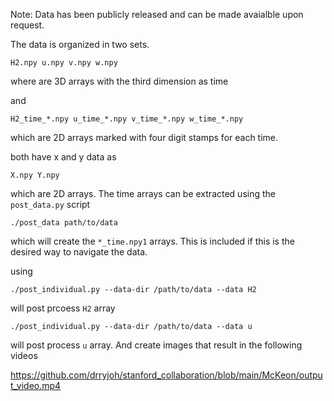 Note: Data has been publicly released and can be made avaialble upon request.

The data is organized in two sets. 

```terminal
H2.npy u.npy v.npy w.npy
```

where are 3D arrays with the third dimension as time

and

```terminal
H2_time_*.npy u_time_*.npy v_time_*.npy w_time_*.npy
```

which are 2D arrays marked with four digit stamps for each time.

both have x and y data as

```terminal
X.npy Y.npy
```

which are 2D arrays. The time arrays can be extracted using the `post_data.py` script

```terminal
./post_data path/to/data
```

which will create the `*_time.npy1` arrays. This is included if this is the desired way to navigate the data. 

using 

```terminal
./post_individual.py --data-dir /path/to/data --data H2
```

will post prcoess `H2` array
```terminal
./post_individual.py --data-dir /path/to/data --data u
```
will post process `u` array. And create images that result in the following videos

https://github.com/drryjoh/stanford_collaboration/blob/main/McKeon/output_video.mp4
